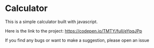 # Calculator
This is a simple calculator built with javascript.

Here is the link to the project: https://codepen.io/TMTY/full/eYpqJPp

If you find any bugs or want to make a suggestion, please open an issue